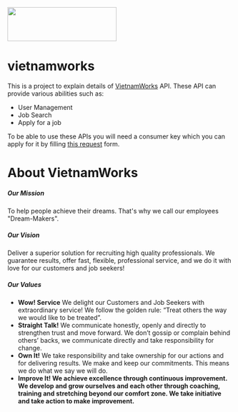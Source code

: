 <img width="244" height="76" src="http://images.vietnamworks.com/img/jobseekers/logo.png" align="middle"> </img>

vietnamworks
============

This is a project to explain details of <a href="http://www.vietnamworks.com">VietnamWorks</a> API. These API can provide various abilities such as:

<ul>
  <li>User Management</li>
  <li>Job Search</li>
  <li>Apply for a job</li>
</ul>

To be able to use these APIs you will need a consumer key which you can apply for it by filling <a href="http://www.vietnamworks.com/contact-us/feedback">this request</a> form.

About VietnamWorks
============
<h5>Our Mission</h5>
<p>
To help people achieve their dreams. That's why we call our employees "Dream-Makers".
</p>

<h5>Our Vision</h5>
<p>
Deliver a superior solution for recruiting high quality professionals. We guarantee results, offer fast, flexible, professional service, and we do it with love for our customers and job seekers!
</p>

<h5>Our Values</h5>
<ul>
  <li><strong>Wow! Service</strong> We delight our Customers and Job Seekers with extraordinary service! We follow the golden rule: “Treat others the way we would like to be treated”.</li>
  <li><strong>Straight Talk!</strong> We communicate honestly, openly and directly to strengthen trust and move forward. We don’t gossip or complain behind others’ backs, we communicate directly and take responsibility for change.</li>
  <li><strong>Own It!</strong> We take responsibility and take ownership for our actions and for delivering results. We make and keep our commitments. This means we do what we say we will do.</li>
  <li><strong>Improve It! We achieve excellence through continuous improvement. We develop and grow ourselves and each other through coaching, training and stretching beyond our comfort zone. We take initiative and take action to make improvement.</strong></li>
</ul>
